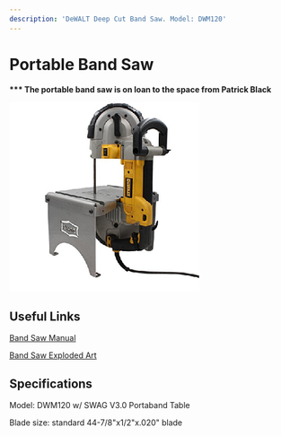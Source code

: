 ```yaml
---
description: 'DeWALT Deep Cut Band Saw. Model: DWM120'
---
```


# Portable Band Saw

**\*\*\* The portable band saw is on loan to the space from Patrick Black**

![](../.gitbook/assets/image%20%2878%29.png)

## Useful Links

[Band Saw Manual](https://drive.google.com/open?id=1Ihap0UOF0uOXvSC-DdnZizz5b82WNS1C)

[Band Saw Exploded Art](https://drive.google.com/open?id=1DHUuXeLhSeoxDz62xqiR8w6lZ0f506xE)

## Specifications

Model: DWM120 w/ SWAG V3.0 Portaband Table

Blade size: standard 44-7/8"x1/2"x.020" blade

